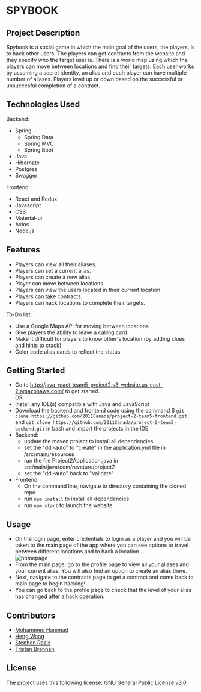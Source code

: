 # SPYBOOK

## Project Description
Spybook is a social game in which the main goal of the users, the players, is to hack other users.
The players can get contracts from the website and they specify who the target user is.
There is a world map using which the players can move between locations and find their targets.
Each user works by assuming a secret identity, an alias and each player can have multiple number of aliases.
Players level up or down based on the successful or unsuccesful completion of a contract.


## Technologies Used

Backend:
* Spring
    * Spring Data
    * Spring MVC
    * Spring Boot
* Java
* Hibernate
* Postgres
* Swagger

Frontend:
* React and Redux
* Javascript
* CSS
* Material-ui
* Axios
* Node.js

## Features

* Players can view all their aliases.
* Players can set a current alias.
* Players can create a new alias.
* Player can move between locations.
* Players can view the users located in their current location.
* Players can take contracts.
* Players can hack locations to complete their targets.

To-Do list:

* Use a Google Maps API for moving between locations
* Give players the ability to leave a calling card.
* Make it difficult for players to know other's location (by adding clues and hints to crack)
* Color code alias cards to reflect the status

## Getting Started

* Go to http://java-react-team5-project2.s3-website.us-east-2.amazonaws.com/ to get started.  
OR
* Install any IDE(s) compatible with Java and JavaScript
* Download the backend and frontend code using the command $ `git clone https://github.com/2011Canada/project-2-team5-frontend.git` and `git clone https://github.com/2011Canada/project-2-team5-backend.git`
in bash and import the projects in the IDE.
* Backend:
    * update the maven project to install all dependencies
    * set the "ddl-auto" to "create" in the application.yml file in /src/main/resources
    * run the file Project2Application.java in src/main/java/com/revature/project2
    * set the "ddl-auto" back to "validate"
* Frontend:
    * On the command line, navigate to directory containing the cloned repo
    * run `npm install` to install all dependencies
    * run `npm start` to launch the website

## Usage

* On the login page, enter credentials to login as a player and you will be taken to the main page of the app where you can see options to travel between different locations and to hack a location.  
![homepage](https://user-images.githubusercontent.com/65080518/105397521-07fbbf00-5bd6-11eb-89d6-1c9eb4907d16.PNG)
* From the main page, go to the profile page to view all your aliases and your current alias. You will also find an option to create an alias there.
* Next, navigate to the contracts page to get a contract and come back to main page to begin hacking!
* You can go back to the profile page to check that the level of your alias has changed after a hack operation.


## Contributors

<!--[![](https://avatars0.githubusercontent.com/u/65080518?s=460&v=4)](https://github.com/Hammad15)-->
* [Mohammed Hammad](https://github.com/Hammad15)
* [Heng Wang](https://github.com/VinceWangTO)
* [Stephen Razis](https://github.com/Sizarazis)
* [Tristan Brennan](https://github.com/tristanbrennan)

## License
The project uses this following license: [GNU General Public License v3.0](https://github.com/2011Canada/project-2-team5-backend/blob/main/LICENSE)
